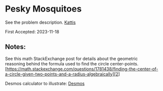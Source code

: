 # Pesky Mosquitoes

See the problem description. [Kattis][1]

First Accepted: 2023-11-18

## Notes:
See this math StackExchange post for details about the geometric reasoning behind the formula used to find the circle center-points. 
[https://math.stackexchange.com/questions/1781438/finding-the-center-of-a-circle-given-two-points-and-a-radius-algebraically][2]

Desmos calculator to illustrate:
[Desmos][3]

[1]: <https://open.kattis.com/problems/peskymosquitoes> "Problem Webpage"
[2]: <https://math.stackexchange.com/questions/1781438/finding-the-center-of-a-circle-given-two-points-and-a-radius-algebraically> "Math StackExchange Post"
[3]: <https://www.desmos.com/calculator/zlcpqk2ok8> "Desmos"
